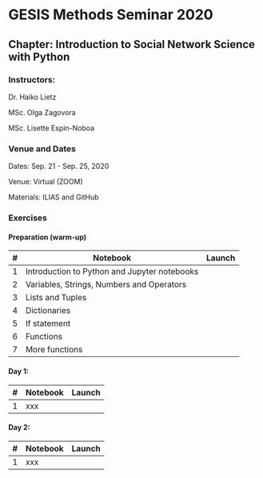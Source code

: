 # GESIS Methods Seminar 2020
## Chapter: Introduction to Social Network Science with Python

### Instructors:
Dr. Haiko Lietz

MSc. Olga Zagovora

MSc. Lisette Espin-Noboa

### Venue and Dates
Dates: Sep. 21 - Sep. 25, 2020

Venue: Virtual (ZOOM)

Materials: ILIAS and GitHub

### Exercises


#### Preparation (warm-up)

| # | Notebook                                     | Launch |
|---|----------------------------------------------|--------|
| 1 | Introduction to Python and Jupyter notebooks |        |
| 2 | Variables, Strings, Numbers and Operators    |        |
| 3 | Lists and Tuples                             |        |
| 4 | Dictionaries                                 |        |
| 5 | If statement                                 |        |
| 6 | Functions                                    |        |
| 7 | More functions                               |        |

####  Day 1:
| # | Notebook                                     | Launch |
|---|----------------------------------------------|--------|
| 1 | xxx |        |

####  Day 2:
| # | Notebook                                     | Launch |
|---|----------------------------------------------|--------|
| 1 | xxx |        |